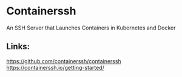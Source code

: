# Containerssh
An SSH Server that Launches Containers in Kubernetes and Docker

## Links:
https://github.com/containerssh/containerssh  
https://containerssh.io/getting-started/
